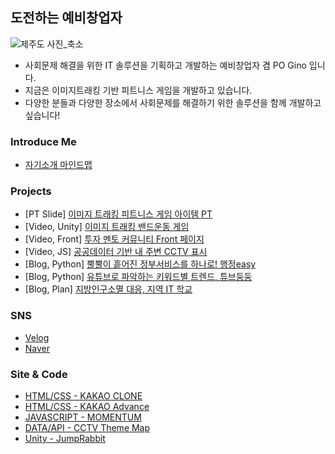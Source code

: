 ## 도전하는 예비창업자

![제주도 사진_축소](https://github.com/user-attachments/assets/1b6c3be9-63c6-4d18-895d-c2ab9391f3b9)
- 사회문제 해결을 위한 IT 솔루션을 기획하고 개발하는 예비창업자 겸 PO Gino 입니다.
- 지금은 이미지트래킹 기반 피트니스 게임을 개발하고 있습니다.
- 다양한 분들과 다양한 장소에서 사회문제를 해결하기 위한 솔루션을 함께 개발하고 싶습니다!

### Introduce Me
- [자기소개 마인드맵](https://gitmind.com/app/docs/maxp8xxm)

### Projects
- [PT Slide] [이미지 트래킹 피트니스 게임 아이템 PT](https://docs.google.com/presentation/d/1RW5g6WVHl4XzLHXT9GBtYmLcuLq0wGEP/edit?usp=sharing&ouid=118250257527086243560&rtpof=true&sd=true)
- [Video, Unity] [이미지 트래킹 밴드운동 게임](https://youtu.be/m1uR8X6b4bc)
- [Video, Front] [투자 멘토 커뮤니티 Front 페이지](https://youtu.be/rYDvViRDE_s)
- [Video, JS] [공공데이터 기반 내 주변 CCTV 표시](https://youtu.be/m1uR8X6b4bc)
- [Blog, Python] [뿔뿔이 흩어진 정부서비스를 하나로! 행정easy](https://velog.io/@wltn39/%ED%96%89%EC%A0%95-Easy)
- [Blog, Python] [유튜브로 파악하는 키워드별 트렌드, 튜브둥둥](https://velog.io/@wltn39/%ED%8A%9C%EB%B8%8C%EB%91%A5%EB%91%A5)
- [Blog, Plan] [지방인구소멸 대응, 지역 IT 학교](https://velog.io/@wltn39/%EC%A7%84%EC%95%88-%EC%95%84%EC%9D%B4%ED%8B%B0-%EC%8A%A4%EC%BF%A8-ft.%EB%B0%98%EB%85%84%EC%82%B4%EA%B8%B0)


### SNS 
- [Velog](https://velog.io/@wltn39)  
- [Naver](https://blog.naver.com/esperanza_7)


### Site & Code
- [HTML/CSS - KAKAO CLONE](https://wltn39.github.io/kokoa_clone/)
- [HTML/CSS - KAKAO Advance](https://velog.io/@wltn39/KB-Star-Wars)
- [JAVASCRIPT - MOMENTUM](https://wltn39.github.io/mometum_clone/) 
- [DATA/API - CCTV Theme Map](https://velog.io/@wltn39/%EC%B9%B4%EC%B9%B4%EC%98%A4-%EC%A7%80%EB%8F%84-API-%EC%8B%9C%EC%9E%91)
- [Unity - JumpRabbit](https://github.com/wltn39/JumpRabbit)



